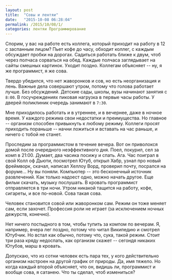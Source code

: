 ```yaml
---
layout: post
title:  "Совы и лентяи"
date:   "2015-10-08 06:28:04"
permalink: /2015/10/08/1/
categories: лентяи Программирование
---
```


Спорим, у вас на работе есть коллега, который приходит на работу в 12
с заспанным лицом? Пьет кофе до часу, обходит коллег, с каждым
обсуждает пробки на дорогах. Садиться работать ближе к двум, чтоб
через полчаса сорваться на обед. Каждые полчаса заглядывает на сайты
смешных картинок. Уходит поздно. Коллегам объясняет -- ну, я же
программист, я же сова.

Твердо убедился, что нет жаворонков и сов, но есть неорганизация и
лень. Важные дела совершают утром, потому что голова работает
лучше. Без обсуждений. Детские сады, школы, вузы начинают занятия с
`8:00`. В госучреждениях пиковая нагрузка в первые часы работы. У дверей
поликлиник очередь занимают в `7:30`.

Мне приходилось работать и в утреннее, и в вечернее, даже в ночное
время. У каждого режима свои недостатки и преимущества. Но главное --
организм способен привыкнуть к любому режиму. Коллеги просят приходить
пораньше -- начни ложиться и вставать на час раньше, и ничего с тобой
не станет.

Проследим за программистом в течение вечера. Вот он приволокся домой
после очередного неэффективного дня. Поел, покурил, сел за комп в
21:00. Думает, два часика посижу и спать. Ага. Час поиграл в свой Колл
оф Дьюти, посмотрел Ютуб, открыл Хабр, узнал про новый фреймворк,
скачал, написал Хеллоу Ворд, проверил почту, посрался на форуме... Ну
вы поняли. Компьютер -- это бесконечный источник развлечений. Как
только надоест одно, можно начать другое. Еще фильм скачать, музыку
послушать. В кровать программист отправляется в три ночи. Утром
никакой тащится на работу, кофе, сигареты, и все по-новой. Сова такая
сова.

Человек становится совой или жаворонком сам. Режим он тоже меняет сам,
если захочет. Профессия роли не играет (за исключением ночных
дежурств, конечно).

Нет ничего постыдного в том, чтобы тупить за компом по вечерам. Я,
например, вчера лег поздно, потому что читал Википедию и смотрел
Ютубчик. Но встал как обычно, потому что, сука, такой режим. Стоит три
раза кряду недоспать, как организм скажет -- сегондя никаких Ютубов,
марш в кровать.

Допускаю, что из сотни человек есть пара тех, у кого действительно
организм настроен на другой график от природы. Да, имя тяжело. Но
когда каждый второй объясняет, что он, видишь ли, программист и вообще
сова, я сатанею. Что ты сделал, чтоб измениться?
